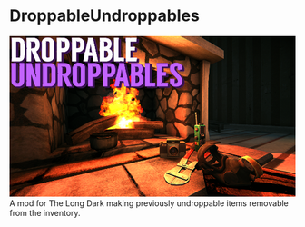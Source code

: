 # DroppableUndroppables
![Thumbnail](https://github.com/DemonBunnyBon/DroppableUndroppables/blob/main/THUMB_DU.png?raw=true)
A mod for The Long Dark making previously undroppable items removable from the inventory.
